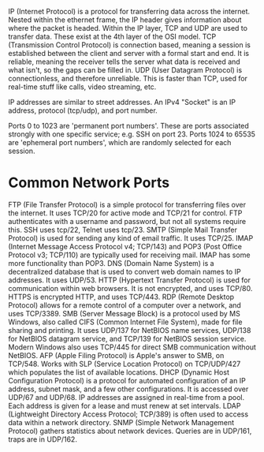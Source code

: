 IP (Internet Protocol) is a protocol for transferring data across the internet. 
Nested within the ethernet frame, the IP header gives information about where the packet is headed. Within the IP layer, TCP and UDP are used to transfer data. These exist at the 4th layer of the OSI model. 
TCP (Transmission Control Protocol) is connection based, meaning a session is established between the client and server with a formal start and end. It is reliable, meaning the receiver tells the server what data is received and what isn't, so the gaps can be filled in.
UDP (User Datagram Protocol) is connectionless, and therefore unreliable. This is faster than TCP, used for real-time stuff like calls, video streaming, etc.

IP addresses are similar to street addresses. 
An IPv4 "Socket" is an IP address, protocol (tcp/udp), and port number.

Ports 0 to 1023 are 'permanent port numbers'. These are ports associated strongly with one specific service; e.g. SSH on port 23. 
Ports 1024 to 65535 are 'ephemeral port numbers', which are randomly selected for each session.

# Common Network Ports
FTP (File Transfer Protocol) is a simple protocol for transferring files over the internet. It uses TCP/20 for active mode and TCP/21 for control. FTP authenticates with a username and password, but not all systems require this. 
SSH uses tcp/22, Telnet uses tcp/23. 
SMTP (Simple Mail Transfer Protocol) is used for sending any kind of email traffic. It uses TCP/25. IMAP (Internet Message Access Protocol v4; TCP/143) and POP3 (Post Office Protocol v3; TCP/110) are typically used for receiving mail. IMAP has some more functionality than POP3.
DNS (Domain Name System) is a decentralized database that is used to convert web domain names to IP addresses. It uses UDP/53. 
HTTP (Hypertext Transfer Protocol) is used for communication within web browsers. It is not encrypted, and uses TCP/80.
HTTPS is encrypted HTTP, and uses TCP/443.
RDP (Remote Desktop Protocol) allows for a remote control of a computer over a network, and uses TCP/3389.
SMB (Server Message Block) is a protocol used by MS Windows, also called CIFS (Common Internet File System), made for file sharing and printing. It uses UDP/137 for NetBIOS name services, UDP/138 for NetBIOS datagram service, and TCP/139 for NetBIOS session service. 
Modern Windows also uses TCP/445 for direct SMB communication without NetBIOS.
AFP (Apple Filing Protocol) is Apple's answer to SMB, on TCP/548. Works with SLP (Service Location Protocol) on TCP/UDP/427 which populates the list of available locations. 
DHCP (Dynamic Host Configuration Protocol)  is a protocol for automated configuration of an IP address, subnet mask, and a few other configurations. It is accessed over UDP/67 and UDP/68. IP addresses are assigned in real-time from a pool. Each address is given for a lease and must renew at set intervals. 
LDAP (Lightweight Directory Access Protocol; TCP/389) is often used to access data within a network directory.
SNMP (Simple Network Management Protocol) gathers statistics about network devices. Queries are in UDP/161, traps are in UDP/162. 